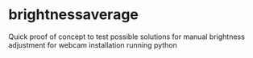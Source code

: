 brightnessaverage
=================

Quick proof of concept to test possible solutions for manual brightness adjustment for webcam installation running python
